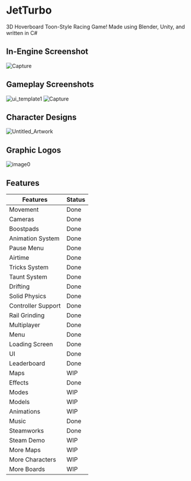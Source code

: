 # JetTurbo
3D Hoverboard Toon-Style Racing Game! 
Made using Blender, Unity, and written in C#

## In-Engine Screenshot
![Capture](https://user-images.githubusercontent.com/90495366/234157447-da11aea7-e105-4dcd-8d32-5da62a6d09c2.PNG)

## Gameplay Screenshots
![ui_template1](https://github.com/Marco-Puig/JetTurbo/assets/90495366/829191a7-2335-45ad-a455-4fe41e08b889)
![Capture](https://github.com/Marco-Puig/JetTurbo/assets/90495366/35070aac-e44d-49f0-8da1-f206cda72633)


## Character Designs
![Untitled_Artwork](https://github.com/Marco-Puig/JetTurbo/assets/90495366/c3a9b6c1-8cb2-401c-a538-39fff22c10cd)


## Graphic Logos
![image0](https://github.com/Marco-Puig/JetTurbo/assets/90495366/0c62eeb7-76e9-476a-b613-2b517f983fea)




## Features
| Features  | Status |
| ------------- | ------------- |
| Movement  | Done  |
| Cameras | Done  |
| Boostpads | Done  |
| Animation System | Done  |
| Pause Menu | Done  |
| Airtime | Done  |
| Tricks System | Done  |
| Taunt System | Done |
| Drifting | Done  |
| Solid Physics | Done  |
| Controller Support | Done |
| Rail Grinding | Done  |
| Multiplayer | Done  |
| Menu | Done |
| Loading Screen | Done |
| UI | Done  |
| Leaderboard | Done  |
| Maps | WIP  |
| Effects | Done  |
| Modes | WIP  |
| Models | WIP  |
| Animations | WIP  |
| Music | Done |
| Steamworks | Done  |
| Steam Demo | WIP  |
| More Maps | WIP  |
| More Characters | WIP  |
| More Boards | WIP  |

